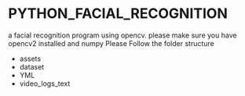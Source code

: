 # PYTHON_FACIAL_RECOGNITION
a facial recognition program using opencv. please make sure you have opencv2 installed and numpy
Please Follow the folder structure
- assets
- dataset
- YML
- video_logs_text

